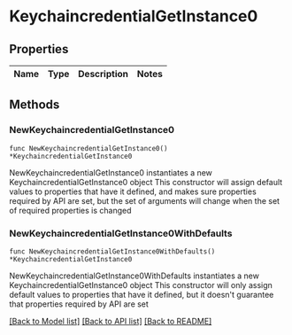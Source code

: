 # KeychaincredentialGetInstance0

## Properties

Name | Type | Description | Notes
------------ | ------------- | ------------- | -------------

## Methods

### NewKeychaincredentialGetInstance0

`func NewKeychaincredentialGetInstance0() *KeychaincredentialGetInstance0`

NewKeychaincredentialGetInstance0 instantiates a new KeychaincredentialGetInstance0 object
This constructor will assign default values to properties that have it defined,
and makes sure properties required by API are set, but the set of arguments
will change when the set of required properties is changed

### NewKeychaincredentialGetInstance0WithDefaults

`func NewKeychaincredentialGetInstance0WithDefaults() *KeychaincredentialGetInstance0`

NewKeychaincredentialGetInstance0WithDefaults instantiates a new KeychaincredentialGetInstance0 object
This constructor will only assign default values to properties that have it defined,
but it doesn't guarantee that properties required by API are set


[[Back to Model list]](../README.md#documentation-for-models) [[Back to API list]](../README.md#documentation-for-api-endpoints) [[Back to README]](../README.md)


